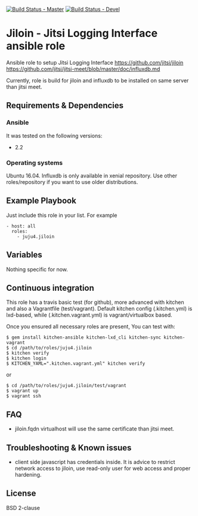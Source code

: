[![Build Status - Master](https://travis-ci.org/juju4/ansible-jiloin.svg?branch=master)](https://travis-ci.org/juju4/ansible-jiloin)
[![Build Status - Devel](https://travis-ci.org/juju4/ansible-jiloin.svg?branch=devel)](https://travis-ci.org/juju4/ansible-jiloin/branches)
# Jiloin - Jitsi Logging Interface ansible role

Ansible role to setup Jitsi Logging Interface
https://github.com/jitsi/jiloin
https://github.com/jitsi/jitsi-meet/blob/master/doc/influxdb.md

Currently, role is build for jiloin and influxdb to be installed on same server than jitsi meet.

## Requirements & Dependencies

### Ansible
It was tested on the following versions:
 * 2.2

### Operating systems

Ubuntu 16.04.
Influxdb is only available in xenial repository. Use other roles/repository if you want to use older distributions.

## Example Playbook

Just include this role in your list.
For example

```
- host: all
  roles:
    - juju4.jiloin
```

## Variables

Nothing specific for now.

## Continuous integration

This role has a travis basic test (for github), more advanced with kitchen and also a Vagrantfile (test/vagrant).
Default kitchen config (.kitchen.yml) is lxd-based, while (.kitchen.vagrant.yml) is vagrant/virtualbox based.

Once you ensured all necessary roles are present, You can test with:
```
$ gem install kitchen-ansible kitchen-lxd_cli kitchen-sync kitchen-vagrant
$ cd /path/to/roles/juju4.jiloin
$ kitchen verify
$ kitchen login
$ KITCHEN_YAML=".kitchen.vagrant.yml" kitchen verify
```
or
```
$ cd /path/to/roles/juju4.jiloin/test/vagrant
$ vagrant up
$ vagrant ssh
```

## FAQ

* jiloin.fqdn virtualhost will use the same certificate than jitsi meet.

## Troubleshooting & Known issues

* client side javascript has credentials inside. It is advice to restrict network access to jiloin, use read-only user for web access and proper hardening.

## License

BSD 2-clause

